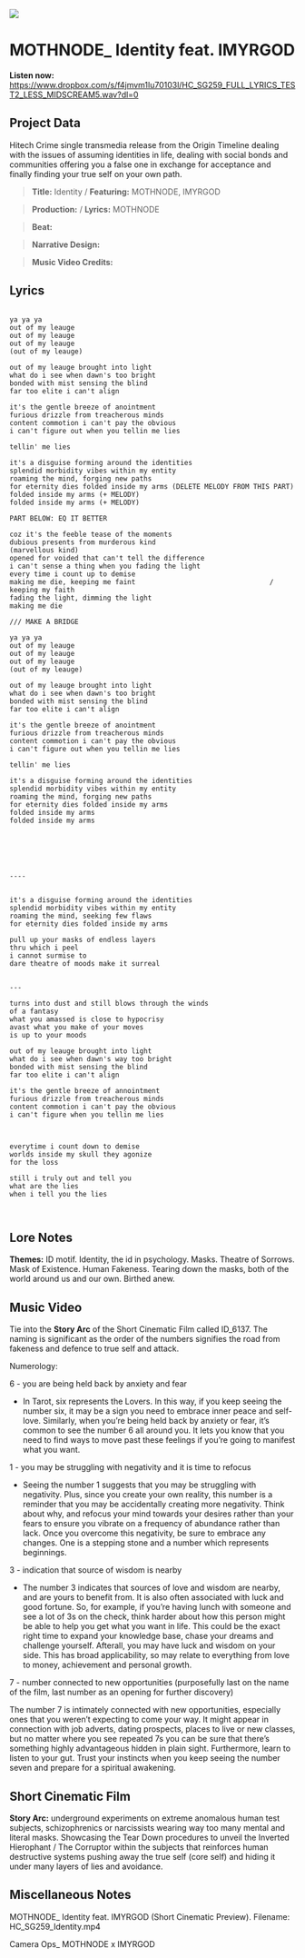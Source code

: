 ![](Screenshot_1.png)

# MOTHNODE_ Identity feat. IMYRGOD

**Listen now:** https://www.dropbox.com/s/f4jmvm1lu70103l/HC_SG259_FULL_LYRICS_TEST2_LESS_MIDSCREAM5.wav?dl=0

## Project Data

Hitech Crime single transmedia release from the Origin Timeline dealing with the issues of assuming identities in life, dealing with social bonds and communities offering you a false one in exchange for acceptance and finally finding your true self on your own path.

> **Title:** Identity / **Featuring:** MOTHNODE, IMYRGOD

> **Production:**  / **Lyrics:** MOTHNODE

> **Beat:**

> **Narrative Design:**

> **Music Video Credits:**


## Lyrics

```

ya ya ya
out of my leauge
out of my leauge
out of my leauge
(out of my leauge)

out of my leauge brought into light
what do i see when dawn's too bright
bonded with mist sensing the blind
far too elite i can't align

it's the gentle breeze of anointment
furious drizzle from treacherous minds
content commotion i can't pay the obvious
i can't figure out when you tellin me lies

tellin' me lies

it's a disguise forming around the identities
splendid morbidity vibes within my entity
roaming the mind, forging new paths
for eternity dies folded inside my arms (DELETE MELODY FROM THIS PART)
folded inside my arms (+ MELODY)
folded inside my arms (+ MELODY)

PART BELOW: EQ IT BETTER

coz it's the feeble tease of the moments
dubious presents from murderous kind                            (marvellous kind)
opened for voided that can't tell the difference
i can't sense a thing when you fading the light 
every time i count up to demise
making me die, keeping me faint                                 / keeping my faith
fading the light, dimming the light
making me die 

/// MAKE A BRIDGE

ya ya ya
out of my leauge
out of my leauge
out of my leauge
(out of my leauge)

out of my leauge brought into light
what do i see when dawn's too bright
bonded with mist sensing the blind
far too elite i can't align

it's the gentle breeze of anointment
furious drizzle from treacherous minds
content commotion i can't pay the obvious
i can't figure out when you tellin me lies

tellin' me lies

it's a disguise forming around the identities
splendid morbidity vibes within my entity
roaming the mind, forging new paths
for eternity dies folded inside my arms 
folded inside my arms
folded inside my arms






----


it's a disguise forming around the identities
splendid morbidity vibes within my entity
roaming the mind, seeking few flaws
for eternity dies folded inside my arms 

pull up your masks of endless layers
thru which i peel
i cannot surmise to 
dare theatre of moods make it surreal 


---

turns into dust and still blows through the winds 
of a fantasy
what you amassed is close to hypocrisy
avast what you make of your moves
is up to your moods

out of my leauge brought into light
what do i see when dawn's way too bright
bonded with mist sensing the blind
far too elite i can't align

it's the gentle breeze of annointment
furious drizzle from treacherous minds
content commotion i can't pay the obvious
i can't figure when you tellin me lies



everytime i count down to demise
worlds inside my skull they agonize
for the loss

still i truly out and tell you
what are the lies
when i tell you the lies



```

## Lore Notes

**Themes:** ID motif. Identity, the id in psychology. Masks. Theatre of Sorrows. Mask of Existence. Human Fakeness. Tearing down the masks, both of the world around us and our own. Birthed anew. 



## Music Video

Tie into the **Story Arc** of the Short Cinematic Film called ID_6137. The naming is significant as the order of the numbers signifies the road from fakeness and defence to true self and attack.

Numerology:

6 - you are being held back by anxiety and fear

- In Tarot, six represents the Lovers. In this way, if you keep seeing the number six, it may be a sign you need to embrace inner peace and self-love. Similarly, when you’re being held back by anxiety or fear, it’s common to see the number 6 all around you. It lets you know that you need to find ways to move past these feelings if you’re going to manifest what you want.

1 - you may be struggling with negativity and it is time to refocus

- Seeing the number 1 suggests that you may be struggling with negativity. Plus, since you create your own reality, this number is a reminder that you may be accidentally creating more negativity. Think about why, and refocus your mind towards your desires rather than your fears to ensure you vibrate on a frequency of abundance rather than lack. Once you overcome this negativity, be sure to embrace any changes. One is a stepping stone and a number which represents beginnings.

3 - indication that source of wisdom is nearby

- The number 3 indicates that sources of love and wisdom are nearby, and are yours to benefit from. It is also often associated with luck and good fortune. So, for example, if you’re having lunch with someone and see a lot of 3s on the check, think harder about how this person might be able to help you get what you want in life. This could be the exact right time to expand your knowledge base, chase your dreams and challenge yourself. Afterall, you may have luck and wisdom on your side. This has broad applicability, so may relate to everything from love to money, achievement and personal growth.

7 - number connected to new opportunities (purposefully last on the name of the film, last number as an opening for further discovery)

The number 7 is intimately connected with new opportunities, especially ones that you weren’t expecting to come your way. It might appear in connection with job adverts, dating prospects, places to live or new classes, but no matter where you see repeated 7s you can be sure that there’s something highly advantageous hidden in plain sight. Furthermore, learn to listen to your gut. Trust your instincts when you keep seeing the number seven and prepare for a spiritual awakening.

## Short Cinematic Film

**Story Arc:** underground experiments on extreme anomalous human test subjects, schizophrenics or narcissists wearing way too many mental and literal masks. Showcasing the Tear Down procedures to unveil the Inverted Hierophant / The Corruptor within the subjects that reinforces human destructive systems pushing away the true self (core self) and hiding it under many layers of lies and avoidance.

## Miscellaneous Notes

MOTHNODE_ Identity feat. IMYRGOD (Short Cinematic Preview). Filename: HC_SG259_Identity.mp4

Camera Ops_ MOTHNODE x IMYRGOD
